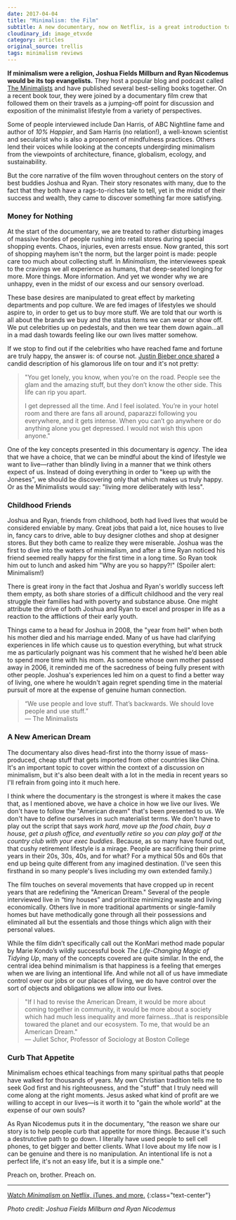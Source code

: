 ```yaml
---
date: 2017-04-04
title: "Minimalism: the Film"
subtitle: A new documentary, now on Netflix, is a great introduction to the world of minimalism preached by, well, the Minimalists themselves.
cloudinary_id: image_etvxde
category: articles
original_source: trellis
tags: minimalism reviews
---
```


**If minimalism were a religion, Joshua Fields Millburn and Ryan Nicodemus would be its top evangelists.** They host a popular blog and podcast called [The Minimalists](http://www.theminimalists.com/) and have published several best-selling books together. On a recent book tour, they were joined by a documentary film crew that followed them on their travels as a jumping-off point for discussion and exposition of the minimalist lifestyle from a variety of perspectives.

Some of people interviewed include Dan Harris, of ABC Nightline fame and author of _10% Happier_, and Sam Harris (no relation!), a well-known scientist and secularist who is also a proponent of mindfulness practices. Others lend their voices while looking at the concepts undergirding minimalism from the viewpoints of architecture, finance, globalism, ecology, and sustainability.

But the core narrative of the film woven throughout centers on the story of best buddies Joshua and Ryan. Their story resonates with many, due to the fact that they both have a rags-to-riches tale to tell, yet in the midst of their success and wealth, they came to discover something far more satisfying.

### Money for Nothing

At the start of the documentary, we are treated to rather disturbing images of massive hordes of people rushing into retail stores during special shopping events. Chaos, injuries, even arrests ensue. Now granted, this sort of shopping mayhem isn't the norm, but the larger point is made: people care too much about collecting stuff. In _Minimalism_, the interviewees speak to the cravings we all experience as humans, that deep-seated longing for more. More things. More information. And yet we wonder why we are unhappy, even in the midst of our excess and our sensory overload.

These base desires are manipulated to great effect by marketing departments and pop culture. We are fed images of lifestyles we should aspire to, in order to get us to buy more stuff. We are told that our worth is all about the brands we buy and the status items we can wear or show off. We put celebrities up on pedestals, and then we tear them down again...all in a mad dash towards feeling like our own lives matter somehow.

If we stop to find out if the celebrities who have reached fame and fortune are truly happy, the answer is: of course not. [Justin Bieber once shared](http://www.dailymail.co.uk/tvshowbiz/article-3314694/I-m-struggling-just-days-Justin-Bieber-reveals-flip-fame-frank-interview-NME-magazine.html) a candid description of his glamorous life on tour and it's not pretty:

> "You get lonely, you know, when you’re on the road. People see the glam and the amazing stuff, but they don’t know the other side. This life can rip you apart.
>
> I get depressed all the time. And I feel isolated. You’re in your hotel room and there are fans all around, paparazzi following you everywhere, and it gets intense. When you can’t go anywhere or do anything alone you get depressed. I would not wish this upon anyone."

One of the key concepts presented in this documentary is _agency_. The idea that we have a choice, that we can be mindful about the kind of lifestyle we want to live—rather than blindly living in a manner that we think others expect of us. Instead of doing everything in order to "keep up with the Joneses", we should be discovering only that which makes us truly happy. Or as the Minimalists would say: "living more deliberately with less".

### Childhood Friends

Joshua and Ryan, friends from childhood, both had lived lives that would be considered enviable by many. Great jobs that paid a lot, nice houses to live in, fancy cars to drive, able to buy designer clothes and shop at designer stores. But they both came to realize they were miserable. Joshua was the first to dive into the waters of minimalism, and after a time Ryan noticed his friend seemed really happy for the first time in a long time. So Ryan took him out to lunch and asked him "Why are you so happy?!" (Spoiler alert: Minimalism!)

There is great irony in the fact that Joshua and Ryan's worldly success left them empty, as both share stories of a difficult childhood and the very real struggle their families had with poverty and substance abuse. One might attribute the drive of both Joshua and Ryan to excel and prosper in life as a reaction to the afflictions of their early youth.

Things came to a head for Joshua in 2008, the "year from hell" when both his mother died and his marriage ended. Many of us have had clarifying experiences in life which cause us to question everything, but what struck me as particularly poignant was his comment that he wished he’d been able to spend more time with his mom. As someone whose own mother passed away in 2006, it reminded me of the sacredness of being fully present with other people. Joshua's experiences led him on a quest to find a better way of living, one where he wouldn't again regret spending time in the material pursuit of more at the expense of genuine human connection.

> “We use people and love stuff. That’s backwards. We should love people and use stuff.”  
> — The Minimalists

### A New American Dream

The documentary also dives head-first into the thorny issue of mass-produced, cheap stuff that gets imported from other countries like China. It's an important topic to cover within the context of a discussion on minimalism, but it's also been dealt with a lot in the media in recent years so I'll refrain from going into it much here.

I think where the documentary is the strongest is where it makes the case that, as I mentioned above, we have a choice in how we live our lives. We don't have to follow the "American dream" that's been presented to us. We don't have to define ourselves in such materialist terms. We don't have to play out the script that says _work hard, move up the food chain, buy a house, get a plush office, and eventually retire so you can play golf at the country club with your exec buddies_. Because, as so many have found out, that cushy retirement lifestyle is a mirage. People are sacrificing their prime years in their 20s, 30s, 40s, and for what? For a mythical 50s and 60s that end up being quite different from any imagined destination. (I've seen this firsthand in so many people's lives including my own extended family.)

The film touches on several movements that have cropped up in recent years that are redefining the "American Dream." Several of the people interviewed live in “tiny houses” and prioritize minimizing waste and living economically. Others live in more traditional apartments or single-family homes but have methodically gone through all their possessions and eliminated all but the essentials and those things which align with their personal values.

While the film didn’t specifically call out the KonMari method made popular by Marie Kondo’s wildly successful book _The Life-Changing Magic of Tidying Up_, many of the concepts covered are quite similar. In the end, the central idea behind minimalism is that happiness is a feeling that emerges when we are living an intentional life. And while not all of us have immediate control over our jobs or our places of living, we do have control over the sort of objects and obligations we allow into our lives.

> "If I had to revise the American Dream, it would be more about coming together in community, it would be more about a society which had much less inequality and more fairness...that is responsible towared the planet and our ecosystem. To me, that would be an American Dream."  
> — Juliet Schor, Professor of Sociology at Boston College

### Curb That Appetite

Minimalism echoes ethical teachings from many spiritual paths that people have walked for thousands of years. My own Christian tradition tells me to seek God first and his righteousness, and the "stuff" that I truly need will come along at the right moments. Jesus asked what kind of profit are we willing to accept in our lives—is it worth it to "gain the whole world" at the expense of our own souls?

As Ryan Nicodemus puts it in the documentary, "the reason we share our story is to help people curb that appetite for more things. Because it's such a destrutctive path to go down. I literally have used people to sell cell phones, to get bigger and better clients. What I love about my life now is I can be genuine and there is no manipulation. An intentional life is not a perfect life, it's not an easy life, but it is a simple one."

Preach on, brother. Preach on.

----

[Watch _Minimalism_ on Netflix, iTunes, and more.](http://minimalismfilm.com)
{:class="text-center"}


_Photo credit: Joshua Fields Millburn and Ryan Nicodemus_
